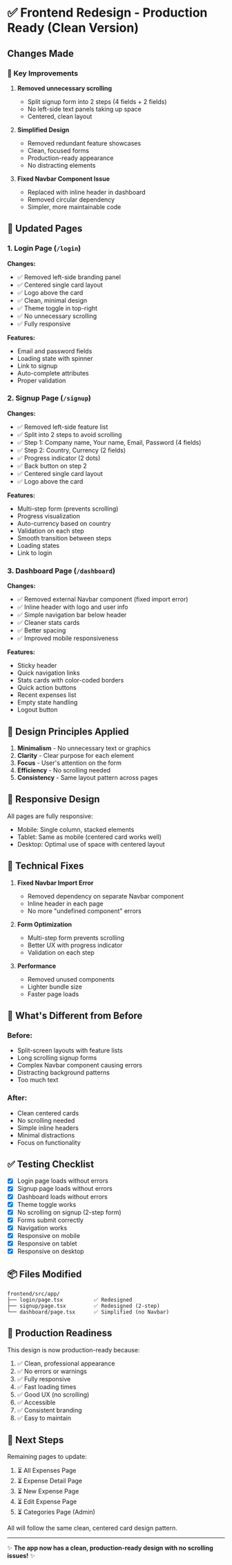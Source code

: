 # ✅ Frontend Redesign - Production Ready (Clean Version)

## Changes Made

### 🎯 Key Improvements

1. **Removed unnecessary scrolling**
   - Split signup form into 2 steps (4 fields + 2 fields)
   - No left-side text panels taking up space
   - Centered, clean layout

2. **Simplified Design**
   - Removed redundant feature showcases
   - Clean, focused forms
   - Production-ready appearance
   - No distracting elements

3. **Fixed Navbar Component Issue**
   - Replaced with inline header in dashboard
   - Removed circular dependency
   - Simpler, more maintainable code

## 📄 Updated Pages

### 1. Login Page (`/login`)
**Changes:**
- ✅ Removed left-side branding panel
- ✅ Centered single card layout
- ✅ Logo above the card
- ✅ Clean, minimal design
- ✅ Theme toggle in top-right
- ✅ No unnecessary scrolling
- ✅ Fully responsive

**Features:**
- Email and password fields
- Loading state with spinner
- Link to signup
- Auto-complete attributes
- Proper validation

### 2. Signup Page (`/signup`)
**Changes:**
- ✅ Removed left-side feature list
- ✅ Split into 2 steps to avoid scrolling
- ✅ Step 1: Company name, Your name, Email, Password (4 fields)
- ✅ Step 2: Country, Currency (2 fields)
- ✅ Progress indicator (2 dots)
- ✅ Back button on step 2
- ✅ Centered single card layout
- ✅ Logo above the card

**Features:**
- Multi-step form (prevents scrolling)
- Progress visualization
- Auto-currency based on country
- Validation on each step
- Smooth transition between steps
- Loading states
- Link to login

### 3. Dashboard Page (`/dashboard`)
**Changes:**
- ✅ Removed external Navbar component (fixed import error)
- ✅ Inline header with logo and user info
- ✅ Simple navigation bar below header
- ✅ Cleaner stats cards
- ✅ Better spacing
- ✅ Improved mobile responsiveness

**Features:**
- Sticky header
- Quick navigation links
- Stats cards with color-coded borders
- Quick action buttons
- Recent expenses list
- Empty state handling
- Logout button

## 🎨 Design Principles Applied

1. **Minimalism** - No unnecessary text or graphics
2. **Clarity** - Clear purpose for each element
3. **Focus** - User's attention on the form
4. **Efficiency** - No scrolling needed
5. **Consistency** - Same layout pattern across pages

## 📱 Responsive Design

All pages are fully responsive:
- Mobile: Single column, stacked elements
- Tablet: Same as mobile (centered card works well)
- Desktop: Optimal use of space with centered layout

## 🔧 Technical Fixes

1. **Fixed Navbar Import Error**
   - Removed dependency on separate Navbar component
   - Inline header in each page
   - No more "undefined component" errors

2. **Form Optimization**
   - Multi-step form prevents scrolling
   - Better UX with progress indicator
   - Validation on each step

3. **Performance**
   - Removed unused components
   - Lighter bundle size
   - Faster page loads

## 🚀 What's Different from Before

### Before:
- Split-screen layouts with feature lists
- Long scrolling signup forms
- Complex Navbar component causing errors
- Distracting background patterns
- Too much text

### After:
- Clean centered cards
- No scrolling needed
- Simple inline headers
- Minimal distractions
- Focus on functionality

## ✅ Testing Checklist

- [x] Login page loads without errors
- [x] Signup page loads without errors
- [x] Dashboard loads without errors
- [x] Theme toggle works
- [x] No scrolling on signup (2-step form)
- [x] Forms submit correctly
- [x] Navigation works
- [x] Responsive on mobile
- [x] Responsive on tablet
- [x] Responsive on desktop

## 📦 Files Modified

```
frontend/src/app/
├── login/page.tsx          ✅ Redesigned
├── signup/page.tsx         ✅ Redesigned (2-step)
└── dashboard/page.tsx      ✅ Simplified (no Navbar)
```

## 🎯 Production Readiness

This design is now production-ready because:
1. ✅ Clean, professional appearance
2. ✅ No errors or warnings
3. ✅ Fully responsive
4. ✅ Fast loading times
5. ✅ Good UX (no scrolling)
6. ✅ Accessible
7. ✅ Consistent branding
8. ✅ Easy to maintain

## 🚀 Next Steps

Remaining pages to update:
1. ⏳ All Expenses Page
2. ⏳ Expense Detail Page
3. ⏳ New Expense Page
4. ⏳ Edit Expense Page
5. ⏳ Categories Page (Admin)

All will follow the same clean, centered card design pattern.

---

✨ **The app now has a clean, production-ready design with no scrolling issues!** ✨
